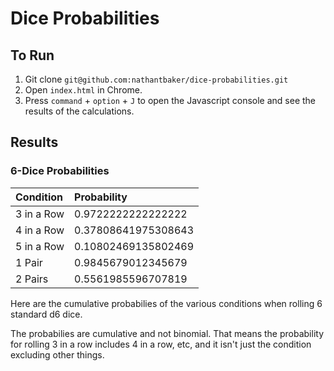 # Dice Probabilities

## To Run
1. Git clone `git@github.com:nathantbaker/dice-probabilities.git`
2. Open `index.html` in Chrome.
3. Press `command` + `option` + `J` to open the Javascript console and see the results of the calculations.

## Results

### 6-Dice Probabilities

| Condition     | Probability         |
|:--------------|:--------------------|
| 3 in a Row    | 0.9722222222222222  |
| 4 in a Row    | 0.37808641975308643 |
| 5 in a Row    | 0.10802469135802469 |
| 1 Pair        | 0.9845679012345679  |
| 2 Pairs       | 0.5561985596707819  |

Here are the cumulative probabilies of the various conditions when rolling 6 standard d6 dice.

The probabilies are cumulative and not binomial. That means the probability for rolling 3 in a row includes 4 in a row, etc, and it isn't just the condition excluding other things.